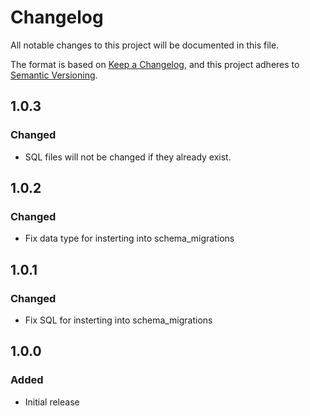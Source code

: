 # Changelog
All notable changes to this project will be documented in this file.

The format is based on [Keep a Changelog](https://keepachangelog.com/en/1.0.0/),
and this project adheres to [Semantic Versioning](https://semver.org/spec/v2.0.0.html).

## 1.0.3

### Changed
* SQL files will not be changed if they already exist.

## 1.0.2

### Changed
* Fix data type for insterting into schema_migrations

## 1.0.1

### Changed
* Fix SQL for insterting into schema_migrations

## 1.0.0

### Added
* Initial release
